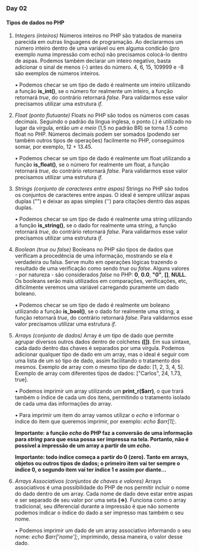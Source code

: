 ### Day 02

#### Tipos de dados no PHP

01. _Integers (inteiros)_
    Números inteiros no PHP são tratados de maneira parecida em outras linguagens de programação. Ao declararmos um número inteiro dentro de uma variável ou em alguma condicão (pro exemplo numa impressão com echo) não precisamos colocá-lo dentro de aspas. Podemos também declarar um inteiro negativo, basta adicionar o sinal de menos (-) antes do número. 4, 6, 15, 109999 e -8 são exemplos de números inteiros.

    • Podemos checar se um tipo de dado é realmente um inteiro utilizando a função **is_int()**, se o número for realmente um inteiro, a função retornará _true_, do contrário retornará _false_. Para validarmos esse valor precisamos utilizar uma estrutura _if_.


02. _Float (ponto flutuante)_
    Floats no PHP são todos os números com casas decimais. Seguindo o padrão da língua inglesa, o ponto (.) é utilizado no lugar da vírgula, então _um e meio_ (1,5 no padrão BR) se torna _1.5_ como float no PHP. Números decimais podem ser somados (podendo ser também outros tipos de operações) facilmente no PHP, conseguimos somar, por exemplo, 12 + 13.45.

    • Podemos checar se um tipo de dado é realmente um float utilizando a função **is_float()**, se o número for realmente um float, a função retornará _true_, do contrário retornará _false_. Para validarmos esse valor precisamos utilizar uma estrutura _if_.


03. _Strings (conjunto de caracteres entre aspas)_
    Strings no PHP são todos os conjuntos de caracteres entre aspas. O ideal é sempre utilizar aspas duplas ("") e deixar as apas simples ('') para citações dentro das aspas duplas.

    • Podemos checar se um tipo de dado é realmente uma string utilizando a função **is_string()**, se o dado for realmente uma string, a função retornará _true_, do contrário retornará _false_. Para validarmos esse valor precisamos utilizar uma estrutura _if_.


04. _Boolean (true ou false)_
    Booleans no PHP são tipos de dados que verificam a procedência de uma informação, mostrando se ela é verdadeira ou falsa. Serve muito em operações lógicas trazendo o resultado de uma verificação como sendo _true_ ou _false_. Alguns valores - por natureza - são considerados _false_ no PHP: **0**, **0.0**, **"0"**, **[]**, **NULL**. Os booleans serão mais utilizados em comparações, verificações, etc, dificilmente veremos uma variável carregando puramente um dado boleano.

    • Podemos checar se um tipo de dado é realmente um boleano utilizando a função **is_bool()**, se o dado for realmente uma string, a função retornará _true_, do contrário retornará _false_. Para validarmos esse valor precisamos utilizar uma estrutura _if_.


05. _Arrays (conjunto de dados)_
    Array é um tipo de dado que permite agrupar diversos outros dados dentro de colchetes **([])**. Em sua sintaxe, cada dado dentro das chaves é separados por uma vírgula. Podemos adicionar qualquer tipo de dado em um array, mas o ideal é seguir com uma lista de um só tipo de dado, assim facilitando o tratamento dos mesmos. Exemplo de array com o mesmo tipo de dado: [1, 2, 3, 4, 5]. Exemplo de array com diferentes tipos de dados: ["Carlos", 24, 1.73, true].

    • Podemos imprimir um array utilizando um **print_r($arr)**, o que trará também o índice de cada um dos itens, permitindo o tratamento isolado de cada uma das informações do array.

    • Para imprimir um item do array vamos utilizar o _echo_ e informar o índice do item que queremos imprimir, por exemplo: _echo $arr[1];_.

    **Importante: a função _echo_ do PHP faz a conversão de uma informação para _string_ para que essa possa ser impressa na tela. Portanto, não é possível a impressão de um array a partir de um _echo_.**

    **Importante: todo índice começa a partir do 0 (zero). Tanto em arrays, objetos ou outros tipos de dados; o primeiro item vai ter sempre o índice 0, o segundo item vai ter índice 1 e assim por diante...**


06. _Arrays Associativos (conjuntos de chaves e valores)_
    Arrays associativos é uma possibilidade do PHP de nos permitir incluir o nome do dado dentro de um array. Cada nome de dado deve estar entre aspas e ser separado de seu valor por uma seta **(=>)**. Funciona como o array tradicional, seu diferencial durante a impressão é que não somente podemos indicar o índice do dado a ser impresso mas também o seu nome.

    • Podemos imprimir um dado de um array associativo informando o seu nome: _echo $arr['nome'];_, imprimindo, dessa maneira, o valor desse dado.

